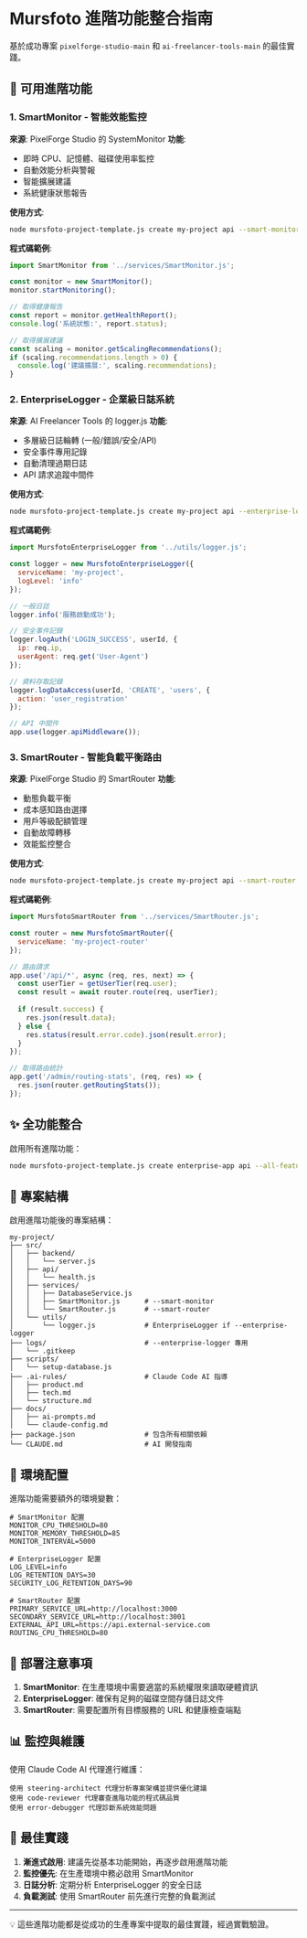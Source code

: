 # Mursfoto 進階功能整合指南

基於成功專案 `pixelforge-studio-main` 和 `ai-freelancer-tools-main` 的最佳實踐。

## 🎯 可用進階功能

### 1. SmartMonitor - 智能效能監控
**來源**: PixelForge Studio 的 SystemMonitor
**功能**:
- 即時 CPU、記憶體、磁碟使用率監控
- 自動效能分析與警報
- 智能擴展建議
- 系統健康狀態報告

**使用方式**:
```bash
node mursfoto-project-template.js create my-project api --smart-monitor
```

**程式碼範例**:
```javascript
import SmartMonitor from '../services/SmartMonitor.js';

const monitor = new SmartMonitor();
monitor.startMonitoring();

// 取得健康報告
const report = monitor.getHealthReport();
console.log('系統狀態:', report.status);

// 取得擴展建議
const scaling = monitor.getScalingRecommendations();
if (scaling.recommendations.length > 0) {
  console.log('建議擴展:', scaling.recommendations);
}
```

### 2. EnterpriseLogger - 企業級日誌系統
**來源**: AI Freelancer Tools 的 logger.js
**功能**:
- 多層級日誌輪轉 (一般/錯誤/安全/API)
- 安全事件專用記錄
- 自動清理過期日誌
- API 請求追蹤中間件

**使用方式**:
```bash
node mursfoto-project-template.js create my-project api --enterprise-logger
```

**程式碼範例**:
```javascript
import MursfotoEnterpriseLogger from '../utils/logger.js';

const logger = new MursfotoEnterpriseLogger({
  serviceName: 'my-project',
  logLevel: 'info'
});

// 一般日誌
logger.info('服務啟動成功');

// 安全事件記錄
logger.logAuth('LOGIN_SUCCESS', userId, {
  ip: req.ip,
  userAgent: req.get('User-Agent')
});

// 資料存取記錄  
logger.logDataAccess(userId, 'CREATE', 'users', {
  action: 'user_registration'
});

// API 中間件
app.use(logger.apiMiddleware());
```

### 3. SmartRouter - 智能負載平衡路由
**來源**: PixelForge Studio 的 SmartRouter
**功能**:
- 動態負載平衡
- 成本感知路由選擇
- 用戶等級配額管理
- 自動故障轉移
- 效能監控整合

**使用方式**:
```bash
node mursfoto-project-template.js create my-project api --smart-router
```

**程式碼範例**:
```javascript
import MursfotoSmartRouter from '../services/SmartRouter.js';

const router = new MursfotoSmartRouter({
  serviceName: 'my-project-router'
});

// 路由請求
app.use('/api/*', async (req, res, next) => {
  const userTier = getUserTier(req.user);
  const result = await router.route(req, userTier);
  
  if (result.success) {
    res.json(result.data);
  } else {
    res.status(result.error.code).json(result.error);
  }
});

// 取得路由統計
app.get('/admin/routing-stats', (req, res) => {
  res.json(router.getRoutingStats());
});
```

## ✨ 全功能整合

啟用所有進階功能：
```bash
node mursfoto-project-template.js create enterprise-app api --all-features
```

## 📁 專案結構

啟用進階功能後的專案結構：
```
my-project/
├── src/
│   ├── backend/
│   │   └── server.js
│   ├── api/
│   │   └── health.js
│   ├── services/
│   │   ├── DatabaseService.js
│   │   ├── SmartMonitor.js      # --smart-monitor
│   │   └── SmartRouter.js       # --smart-router
│   └── utils/
│       └── logger.js            # EnterpriseLogger if --enterprise-logger
├── logs/                        # --enterprise-logger 專用
│   └── .gitkeep
├── scripts/
│   └── setup-database.js
├── .ai-rules/                   # Claude Code AI 指導
│   ├── product.md
│   ├── tech.md
│   └── structure.md
├── docs/
│   ├── ai-prompts.md
│   └── claude-config.md
├── package.json                 # 包含所有相關依賴
└── CLAUDE.md                    # AI 開發指南
```

## 🔧 環境配置

進階功能需要額外的環境變數：

```env
# SmartMonitor 配置
MONITOR_CPU_THRESHOLD=80
MONITOR_MEMORY_THRESHOLD=85
MONITOR_INTERVAL=5000

# EnterpriseLogger 配置  
LOG_LEVEL=info
LOG_RETENTION_DAYS=30
SECURITY_LOG_RETENTION_DAYS=90

# SmartRouter 配置
PRIMARY_SERVICE_URL=http://localhost:3000
SECONDARY_SERVICE_URL=http://localhost:3001
EXTERNAL_API_URL=https://api.external-service.com
ROUTING_CPU_THRESHOLD=80
```

## 🚀 部署注意事項

1. **SmartMonitor**: 在生產環境中需要適當的系統權限來讀取硬體資訊
2. **EnterpriseLogger**: 確保有足夠的磁碟空間存儲日誌文件
3. **SmartRouter**: 需要配置所有目標服務的 URL 和健康檢查端點

## 📊 監控與維護

使用 Claude Code AI 代理進行維護：
```
使用 steering-architect 代理分析專案架構並提供優化建議
使用 code-reviewer 代理審查進階功能的程式碼品質
使用 error-debugger 代理診斷系統效能問題
```

## 🎯 最佳實踐

1. **漸進式啟用**: 建議先從基本功能開始，再逐步啟用進階功能
2. **監控優先**: 在生產環境中務必啟用 SmartMonitor
3. **日誌分析**: 定期分析 EnterpriseLogger 的安全日誌
4. **負載測試**: 使用 SmartRouter 前先進行完整的負載測試

---

💡 這些進階功能都是從成功的生產專案中提取的最佳實踐，經過實戰驗證。